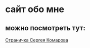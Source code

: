 # сайт обо мне

## можно посмотреть тут: 

[Страничка Сергея Комарова](https://kosenik.github.io/about_me/)
